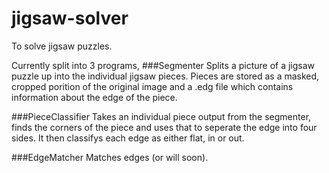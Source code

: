 jigsaw-solver
=============

To solve jigsaw puzzles.

Currently split into 3 programs,
###Segmenter
Splits a picture of a jigsaw puzzle up into the individual jigsaw pieces. 
Pieces are stored as a masked, cropped porition of the original image and a .edg file which contains 
information about the edge of the piece.

###PieceClassifier
Takes an individual piece output from the segmenter, finds the corners of the piece and uses that to 
seperate the edge into four sides. It then classifys each edge as either flat, in or out. 

###EdgeMatcher
Matches edges (or will soon).
